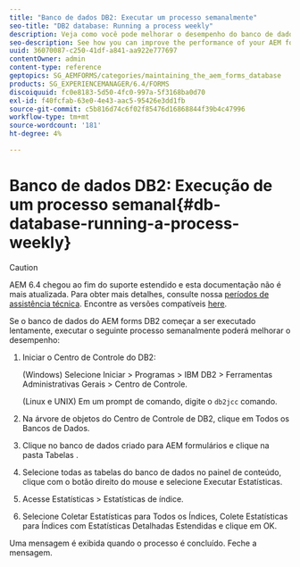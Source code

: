 ```yaml
---
title: "Banco de dados DB2: Executar um processo semanalmente"
seo-title: "DB2 database: Running a process weekly"
description: Veja como você pode melhorar o desempenho do banco de dados do AEM forms DB2.
seo-description: See how you can improve the performance of your AEM forms DB2 database.
uuid: 36070087-c250-41df-a841-aa922e777697
contentOwner: admin
content-type: reference
geptopics: SG_AEMFORMS/categories/maintaining_the_aem_forms_database
products: SG_EXPERIENCEMANAGER/6.4/FORMS
discoiquuid: fc0e8183-5d50-4fc0-997a-5f3168ba0d70
exl-id: f40fcfab-63e0-4e43-aac5-95426e3dd1fb
source-git-commit: c5b816d74c6f02f85476d16868844f39b4c47996
workflow-type: tm+mt
source-wordcount: '181'
ht-degree: 4%

---
```


# Banco de dados DB2: Execução de um processo semanal{#db-database-running-a-process-weekly}

>[!CAUTION]
>
>AEM 6.4 chegou ao fim do suporte estendido e esta documentação não é mais atualizada. Para obter mais detalhes, consulte nossa [períodos de assistência técnica](https://helpx.adobe.com/br/support/programs/eol-matrix.html). Encontre as versões compatíveis [here](https://experienceleague.adobe.com/docs/).

Se o banco de dados do AEM forms DB2 começar a ser executado lentamente, executar o seguinte processo semanalmente poderá melhorar o desempenho:

1. Iniciar o Centro de Controle do DB2:

   (Windows) Selecione Iniciar > Programas > IBM DB2 > Ferramentas Administrativas Gerais > Centro de Controle.

   (Linux e UNIX) Em um prompt de comando, digite o `db2jcc` comando.

1. Na árvore de objetos do Centro de Controle de DB2, clique em Todos os Bancos de Dados.
1. Clique no banco de dados criado para AEM formulários e clique na pasta Tabelas .
1. Selecione todas as tabelas do banco de dados no painel de conteúdo, clique com o botão direito do mouse e selecione Executar Estatísticas.
1. Acesse Estatísticas > Estatísticas de índice.
1. Selecione Coletar Estatísticas para Todos os Índices, Colete Estatísticas para Índices com Estatísticas Detalhadas Estendidas e clique em OK.

Uma mensagem é exibida quando o processo é concluído. Feche a mensagem.
